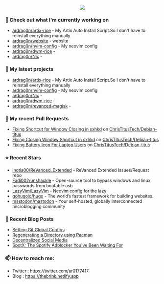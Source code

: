 <p align="center"><a href="https://github.com/anuraghazra/github-readme-stats">
  <img align="center" src="https://github-readme-stats.vercel.app/api?username=ardrag0n&show_icons=true&theme=transparent&hide=contribs" />
</a></p>


### 👷 Check out what I'm currently working on

- [ardrag0n/artix-rice](https://github.com/ardrag0n/artix-rice) - My Artix Auto Install Script.So I don&#39;t have to reinstall everything manually
- [ardrag0n/website](https://github.com/ardrag0n/website) - website
- [ardrag0n/nvim-config](https://github.com/ardrag0n/nvim-config) - My neovim config
- [ardrag0n/dwm-rice](https://github.com/ardrag0n/dwm-rice) - 
- [ardrag0n/Nix](https://github.com/ardrag0n/Nix) - 
### 🌱 My latest projects

- [ardrag0n/artix-rice](https://github.com/ardrag0n/artix-rice) - My Artix Auto Install Script.So I don&#39;t have to reinstall everything manually
- [ardrag0n/nvim-config](https://github.com/ardrag0n/nvim-config) - My neovim config
- [ardrag0n/Nix](https://github.com/ardrag0n/Nix) - 
- [ardrag0n/dwm-rice](https://github.com/ardrag0n/dwm-rice) - 
- [ardrag0n/revanced-magisk](https://github.com/ardrag0n/revanced-magisk) - 
### 🔨 My recent Pull Requests

- [Fixing Shortcut for Window Closing in sxhkd](https://github.com/ChrisTitusTech/Debian-titus/pull/40) on [ChrisTitusTech/Debian-titus](https://github.com/ChrisTitusTech/Debian-titus)
- [Fixing Closing Window Shortcut in sxhkd](https://github.com/ChrisTitusTech/Debian-titus/pull/39) on [ChrisTitusTech/Debian-titus](https://github.com/ChrisTitusTech/Debian-titus)
- [Fixing Battery Icon For Laptop Users](https://github.com/ChrisTitusTech/Debian-titus/pull/37) on [ChrisTitusTech/Debian-titus](https://github.com/ChrisTitusTech/Debian-titus)
### ⭐ Recent Stars

- [inotia00/ReVanced_Extended](https://github.com/inotia00/ReVanced_Extended) - ReVanced Extended Issues/Request repo
- [Fadi002/unshackle](https://github.com/Fadi002/unshackle) - Open-source tool to bypass windows and linux passwords from bootable usb
- [LazyVim/LazyVim](https://github.com/LazyVim/LazyVim) - Neovim config for the lazy
- [gohugoio/hugo](https://github.com/gohugoio/hugo) - The world’s fastest framework for building websites.
- [mastodon/mastodon](https://github.com/mastodon/mastodon) - Your self-hosted, globally interconnected microblogging community
### 📰 Recent Blog Posts

- [Setting Git Global Configs](https://thebrink.netlify.app/posts/2023/git_setup/)
- [Regenerating a Directory using Pacman](https://thebrink.netlify.app/posts/2023/pacman_is_better/)
- [Decentralized Social Media](https://thebrink.netlify.app/posts/2023/decentralized_media/)
- [SpotX: The Spotify Adblocker You&#39;ve Been Waiting For](https://thebrink.netlify.app/spotx/)
### 📫 How to reach me:
  - Twitter   : <https://twitter.com/ar0177417>
  - Blog   : <https://thebrink.netlify.app>
